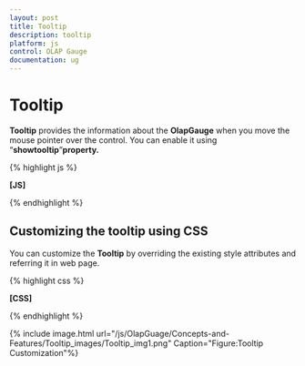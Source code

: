 ```yaml
---
layout: post
title: Tooltip
description: tooltip
platform: js
control: OLAP Gauge
documentation: ug
---
```


# Tooltip

**Tooltip** provides the information about the **OlapGauge** when you move the mouse pointer over the control. You can enable it using “**showtooltip**”****property**.**



{% highlight js %}

**[JS]**
<script type="text/javascript">
$(function () {
$("#OlapGauge1").ejOlapGauge({
  url: "../wcf/OlapGaugeService.svc", **enableTooltip**: true, backgroundColor: "transparent",
  scales: [{
          showRanges: true,
          scaleRadius: 150, showScaleBar: true, scaleBarSize: 1, scaleBorderWidth: 0.5,h
                               showLabels: true,
                                pointers: [{
                                    showBackNeedle: true,
                                    pointerType: "Needle",
                                    backNeedleLength: 20,
                                    pointerLength: 120,
                                    pointerWidth: 9,
                                    capBorderColor: "#f5b43f",
                                    capBackgroundColor: "#f5b43f"
                                },
                        {
                            pointerType: "Marker",
                            backgroundColor: "#29A4D9",
                            pointerLength: 25,
                            pointerWidth: 15
                        }],
                                ticks: [{ tickStyle: "Major", tickHeight: 16, 
                                          tickWidth: 1, tickColor: "red" },
                                        { tickStyle: "Minor", tickHeight: 6,
                                          tickWidth: 1, tickColor: "blue" }],
                                labels: [{
                                    labelColor: "#8c8c8c"
                                }],
                                ranges: [{
                                    distanceFromScale: -10
                                 },{
                                     distanceFromScale: -10,
                                     backgroundColor: "red"
                                }],
                                customLabel: [{
                                    location: { x: 280, y: 290 },                                   
                                }, {
                                    location: { x: 180, y: 350 },
                                }, {
                                    location: { x: 180, y: 150 },
                                }]
                            }]
                        });
                    });
                </script>



{% endhighlight %}



## Customizing the tooltip using CSS

You can customize the **Tooltip** by overriding the existing style attributes and referring it in web page.



{% highlight css %}

**[CSS]**
<style>
.e-olapgauge-tooltip {
  background-color: aqua !important;
  border: 2px solid red !important;
  color: black !important;
  border-radius: 18px!important;
  margin-top: 20px;
  text-align: left;
  font: 12px Segoe UI;
  line-height: 20px;
}
</style>


{% endhighlight %}





{% include image.html url="/js/OlapGuage/Concepts-and-Features/Tooltip_images/Tooltip_img1.png" Caption="Figure:Tooltip Customization"%}

